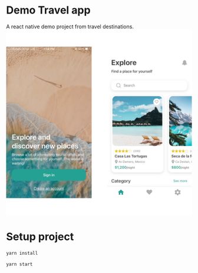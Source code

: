 # Demo Travel app
A react native demo project from travel destinations.
<img src="https://github.com/IMthEOO/travel_app/blob/master/assets/images/screenshot.png?raw=true" />

# Setup project
<pre>
<code>yarn install</code>
</pre>

<pre>
<code>yarn start</code>
</pre>
